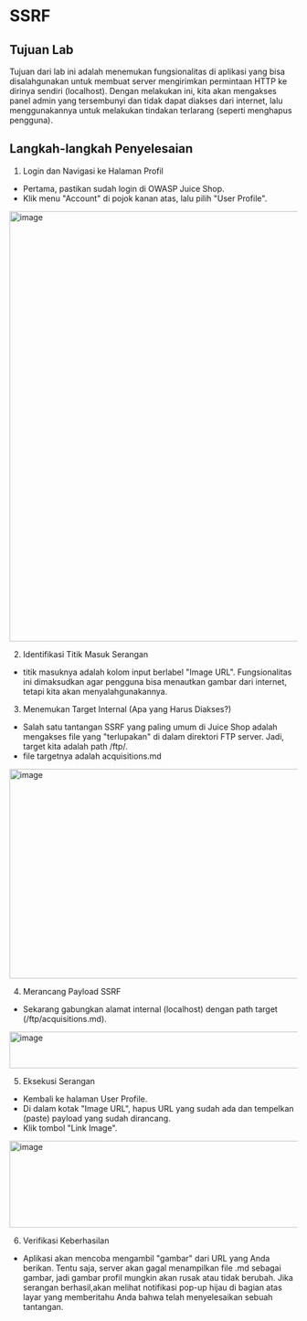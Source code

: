 # SSRF

## Tujuan Lab
Tujuan dari lab ini adalah menemukan fungsionalitas di aplikasi yang bisa disalahgunakan untuk membuat server mengirimkan permintaan HTTP ke dirinya sendiri (localhost). Dengan melakukan ini, kita akan mengakses panel admin yang tersembunyi dan tidak dapat diakses dari internet, lalu menggunakannya untuk melakukan tindakan terlarang (seperti menghapus pengguna).

## Langkah-langkah Penyelesaian
1. Login dan Navigasi ke Halaman Profil
  - Pertama, pastikan sudah login di OWASP Juice Shop.
  - Klik menu "Account" di pojok kanan atas, lalu pilih "User Profile". 

<img width="1088" height="753" alt="image" src="https://github.com/user-attachments/assets/d73d3645-3664-4f83-9680-fb346c11eda6" />

2. Identifikasi Titik Masuk Serangan
  - titik masuknya adalah kolom input berlabel "Image URL". Fungsionalitas ini dimaksudkan agar pengguna bisa menautkan gambar dari internet, tetapi kita akan menyalahgunakannya.

3. Menemukan Target Internal (Apa yang Harus Diakses?)
  - Salah satu tantangan SSRF yang paling umum di Juice Shop adalah mengakses file yang "terlupakan" di dalam direktori FTP server. Jadi, target kita adalah path /ftp/.
  - file targetnya adalah acquisitions.md

<img width="1439" height="367" alt="image" src="https://github.com/user-attachments/assets/94884e8a-eabf-44d1-9666-8f967779b4e4" />

4. Merancang Payload SSRF
  - Sekarang gabungkan alamat internal (localhost) dengan path target (/ftp/acquisitions.md).

<img width="641" height="64" alt="image" src="https://github.com/user-attachments/assets/681cf4fd-8e53-4a88-8071-7dfee5d89a42" />

5. Eksekusi Serangan
  - Kembali ke halaman User Profile.
  - Di dalam kotak "Image URL", hapus URL yang sudah ada dan tempelkan (paste) payload yang sudah dirancang.
  - Klik tombol "Link Image".

<img width="682" height="152" alt="image" src="https://github.com/user-attachments/assets/5c72ad86-1c36-438b-ac29-6600ef074478" />

6. Verifikasi Keberhasilan
  - Aplikasi akan mencoba mengambil "gambar" dari URL yang Anda berikan. Tentu saja, server akan gagal menampilkan file .md sebagai gambar, jadi gambar profil mungkin akan rusak atau tidak berubah.
Jika serangan berhasil,akan melihat notifikasi pop-up hijau di bagian atas layar yang memberitahu Anda bahwa telah menyelesaikan sebuah tantangan.


